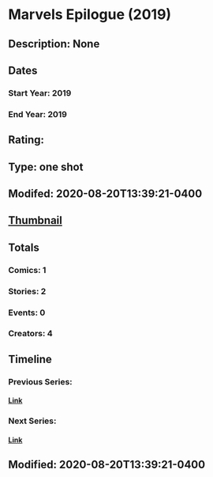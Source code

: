# Marvels Epilogue (2019)
## Description: None
## Dates
### Start Year: 2019
### End Year: 2019
## Rating: 
## Type: one shot
## Modifed: 2020-08-20T13:39:21-0400
## [Thumbnail](http://i.annihil.us/u/prod/marvel/i/mg/c/30/5f3eb528c5a1d.jpg)
## Totals
### Comics: 1
### Stories: 2
### Events: 0
### Creators: 4
## Timeline
### Previous Series: 
#### [Link]()
### Next Series: 
#### [Link]()
## Modified: 2020-08-20T13:39:21-0400